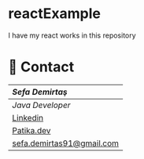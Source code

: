# reactExample
I have my react works in this repository

# :e-mail: Contact
|***Sefa Demirtaş***|
|:-------------|
|*Java Developer*|
|[Linkedin](https://www.linkedin.com/in/sefa-demirta%C5%9F-86b473230/)|
|[Patika.dev](https://app.patika.dev/sefad)|
|sefa.demirtas91@gmail.com|
